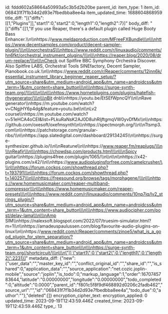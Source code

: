 id: fddd602a58664a50993a5c3b5d2b20be
parent_id: 
item_type: 1
item_id: 068431f7f1b34d2d93e7fbedbba8ee4a
item_updated_time: 1688604868959
title_diff: "[{\"diffs\":[[1,\"Plugins\"]],\"start1\":0,\"start2\":0,\"length1\":0,\"length2\":7}]"
body_diff: "[{\"diffs\":[[1,\"If you use Reaper, there's a default plugin called Huge Booty Bass Enhancer.\\\n\\\nhttps://www.meldaproduction.com/MFreeFXBundle\\\n\\\nhttps://www.decentsamples.com/product/decent-sampler-plugin/\\\n\\\norchestraS\\\nhttps://www.reddit.com/r/linuxaudio/comments/hn6fkt/orchestral_instrument_plugins/\\\n\\\nhttps://reaper.blog/2020/08/drum-replace/\\\n\\\nCheck out Spitfire BBC Symphony Orchestra Discover. Also Spitfire LABS, Orchestral Tools SINEfactory, Decent Sampler, Pianobook.co.uk.\\\n\\\nhttps://www.reddit.com/r/Reaper/comments/12inn6k/essential_instrument_library_beginner_reaper_setup/?utm_source=share&utm_medium=android_app&utm_name=androidcss&utm_term=1&utm_content=share_button\\\n\\\nhttps://surge-synth-team.org//\\\n\\\n\\\n\\\nhttps://www.hornetplugins.com/plugins/hatefish-rhygenerator/\\\n\\\nBit dnb\\\nhttps://youtu.be/EtSEfWpncQY\\\n\\\nRave generator\\\nhttps://m.youtube.com/watch?v=CNgjHY6p4dg&feature=youtu.be\\\n\\\nLv2 course\\\nhttps://m.youtube.com/watch?v=51eHCA4oCEI&list=PLkuRaNsK2AJ0D8uhRIjftgmqVW0yvDfMx\\\n\\\nhttps://github.com/oxesoft/oxefmsynth\\\n\\\nhttps://spectmorph.org/\\\n\\\nTtsmp3.com\\\n\\\nhttps://patchstorage.com/granular-ribs/\\\n\\\nhttps://app.slatedigital.com/dashboard/29134245\\\n\\\nhttps://surge-synthesizer.github.io/\\\n\\\nReatune\\\n\\\nhttps://www.reaper.fm/reaplugs/\\\n\\\nReafir\\\n\\\nhttps://chowdsp.com/products.html\\\n\\\nSpicy guitar\\\nhttps://plugins4free.com/plugin/1065/\\\n\\\n\\\n\\\nhttps://x42-plugins.com/x42/\\\n\\\nhttps://www.audiopluginsforfree.com/camelcrusher/\\\n\\\nhttps://forum.cockos.com/showthread.php?t=193791\\\n\\\nhttps://forum.cockos.com/showthread.php?t=140257\\\n\\\nhttps://freesound.org/browse/tags/morphagene/\\\n\\\nhttps://www.homemusicmaker.com/reaper-multiband-compressor\\\n\\\nhttps://www.homemusicmaker.com/reaper-presets\\\n\\\nhttps://www.reddit.com/r/linuxaudio/comments/10np7iq/lv2_strings_plugin/?utm_source=share&utm_medium=android_app&utm_name=androidcss&utm_term=1&utm_content=share_button\\\n\\\nhttps://www.audiocipher.com/post/delay-lama\\\n\\\nAmp SIM\\\nhttps://nalexsoft.blogspot.com/2022/07/truesim-simulator.html?m=1\\\n\\\nhttps://amadeuspaulussen.com/blog/favourite-audio-plugins-on-linux\\\n\\\nhttps://www.reddit.com/r/Reaper/comments/zinoe5/what_is_a_good_plugin_for_stem_separation/?utm_source=share&utm_medium=android_app&utm_name=androidcss&utm_term=1&utm_content=share_button\\\n\\\nhttps://surge-synth-team.org//shortcircuit/\\\n\\\n\"]],\"start1\":0,\"start2\":0,\"length1\":0,\"length2\":2231}]"
metadata_diff: {"new":{"user_data":"","master_key_id":"","conflict_original_id":"","share_id":"","is_shared":0,"application_data":"","source_application":"net.cozic.joplin-mobile","source":"joplin","is_todo":0,"markup_language":1,"order":1670745783644,"latitude":"0.00000000","longitude":"0.00000000","todo_completed":0,"altitude":"0.0000","parent_id":"f801c5f8f9df468892d0206c2fadb462","source_url":"","id":"068431f7f1b34d2d93e7fbedbba8ee4a","todo_due":0,"author":""},"deleted":[]}
encryption_cipher_text: 
encryption_applied: 0
updated_time: 2023-09-19T12:43:59.446Z
created_time: 2023-09-19T12:43:59.446Z
type_: 13